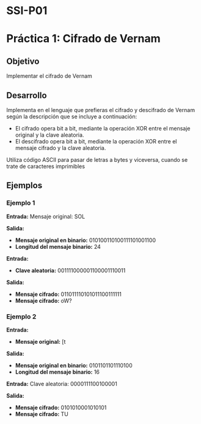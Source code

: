# SSI-P01
# Práctica 1: Cifrado de Vernam
## Objetivo
Implementar el cifrado de Vernam
## Desarrollo
Implementa en el lenguaje que prefieras el cifrado y descifrado de Vernam según la descripción que se incluye a continuación:
- El cifrado opera bit a bit, mediante la operación XOR entre el mensaje original y la clave aleatoria. 
- El descifrado opera bit a bit, mediante la operación XOR entre el mensaje
cifrado y la clave aleatoria.

Utiliza código ASCII para pasar de letras a bytes y viceversa, cuando se trate de
caracteres imprimibles
## Ejemplos
### Ejemplo 1
__Entrada:__
Mensaje original: SOL

__Salida:__
- __Mensaje original en binario:__ 010100110100111101001100
- __Longitud del mensaje binario:__ 24

__Entrada:__
- __Clave aleatoria:__ 001111000001100001110011

__Salida:__
- __Mensaje cifrado:__ 011011110101011100111111
- __Mensaje cifrado:__ oW?

### Ejemplo 2
__Entrada:__
- __Mensaje original:__ [t

__Salida:__
- __Mensaje original en binario:__ 0101101101110100
- __Longitud del mensaje binario:__ 16

__Entrada:__
Clave aleatoria: 0000111100100001

__Salida:__
- __Mensaje cifrado:__ 0101010001010101
- __Mensaje cifrado:__ TU
